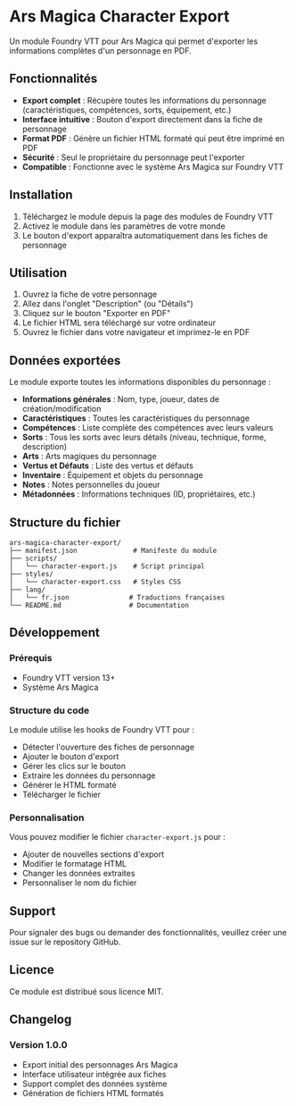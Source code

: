 # Ars Magica Character Export

Un module Foundry VTT pour Ars Magica qui permet d'exporter les informations complètes d'un personnage en PDF.

## Fonctionnalités

- **Export complet** : Récupère toutes les informations du personnage (caractéristiques, compétences, sorts, équipement, etc.)
- **Interface intuitive** : Bouton d'export directement dans la fiche de personnage
- **Format PDF** : Génère un fichier HTML formaté qui peut être imprimé en PDF
- **Sécurité** : Seul le propriétaire du personnage peut l'exporter
- **Compatible** : Fonctionne avec le système Ars Magica sur Foundry VTT

## Installation

1. Téléchargez le module depuis la page des modules de Foundry VTT
2. Activez le module dans les paramètres de votre monde
3. Le bouton d'export apparaîtra automatiquement dans les fiches de personnage

## Utilisation

1. Ouvrez la fiche de votre personnage
2. Allez dans l'onglet "Description" (ou "Détails")
3. Cliquez sur le bouton "Exporter en PDF"
4. Le fichier HTML sera téléchargé sur votre ordinateur
5. Ouvrez le fichier dans votre navigateur et imprimez-le en PDF

## Données exportées

Le module exporte toutes les informations disponibles du personnage :

- **Informations générales** : Nom, type, joueur, dates de création/modification
- **Caractéristiques** : Toutes les caractéristiques du personnage
- **Compétences** : Liste complète des compétences avec leurs valeurs
- **Sorts** : Tous les sorts avec leurs détails (niveau, technique, forme, description)
- **Arts** : Arts magiques du personnage
- **Vertus et Défauts** : Liste des vertus et défauts
- **Inventaire** : Équipement et objets du personnage
- **Notes** : Notes personnelles du joueur
- **Métadonnées** : Informations techniques (ID, propriétaires, etc.)

## Structure du fichier

```
ars-magica-character-export/
├── manifest.json              # Manifeste du module
├── scripts/
│   └── character-export.js    # Script principal
├── styles/
│   └── character-export.css   # Styles CSS
├── lang/
│   └── fr.json               # Traductions françaises
└── README.md                 # Documentation
```

## Développement

### Prérequis

- Foundry VTT version 13+
- Système Ars Magica

### Structure du code

Le module utilise les hooks de Foundry VTT pour :

- Détecter l'ouverture des fiches de personnage
- Ajouter le bouton d'export
- Gérer les clics sur le bouton
- Extraire les données du personnage
- Générer le HTML formaté
- Télécharger le fichier

### Personnalisation

Vous pouvez modifier le fichier `character-export.js` pour :

- Ajouter de nouvelles sections d'export
- Modifier le formatage HTML
- Changer les données extraites
- Personnaliser le nom du fichier

## Support

Pour signaler des bugs ou demander des fonctionnalités, veuillez créer une issue sur le repository GitHub.

## Licence

Ce module est distribué sous licence MIT.

## Changelog

### Version 1.0.0

- Export initial des personnages Ars Magica
- Interface utilisateur intégrée aux fiches
- Support complet des données système
- Génération de fichiers HTML formatés
